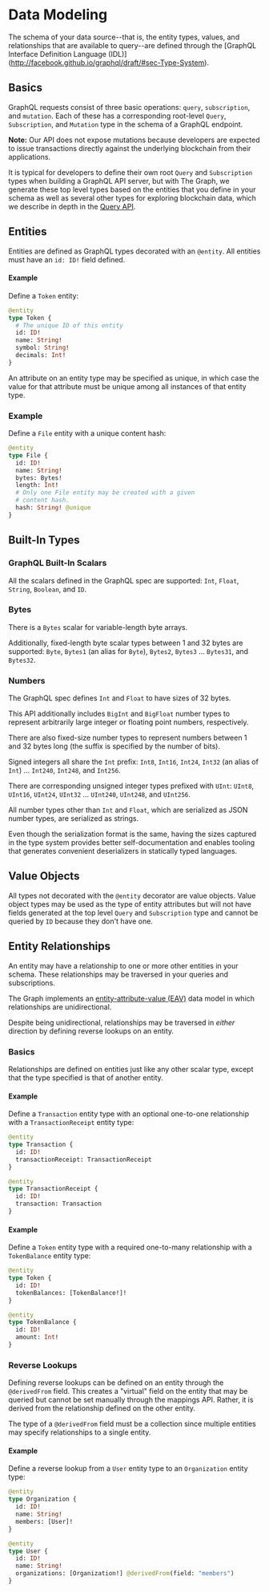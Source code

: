 # Data Modeling
The schema of your data source--that is, the entity types, values, and relationships that are available to query--are defined through the [GraphQL Interface Definition Language (IDL)] (http://facebook.github.io/graphql/draft/#sec-Type-System).

## Basics

GraphQL requests consist of three basic operations: `query`, `subscription`, and `mutation`. Each of these has a corresponding root-level `Query`, `Subscription`, and `Mutation` type in the schema of a GraphQL endpoint.

**Note:** Our API does not expose mutations because developers are expected to issue transactions directly against the underlying blockchain from their applications.

It is typical for developers to define their own root `Query` and `Subscription` types when building a GraphQL API server, but with The Graph, we generate these top level types based on the entities that you define in your schema as well as several other types for exploring blockchain data, which we describe in depth in the [Query API](#Queries).

## Entities

Entities are defined as GraphQL types decorated with an `@entity`. All entities must have an `id: ID!` field defined.

#### Example
Define a `Token` entity:

```graphql
@entity
type Token {
  # The unique ID of this entity
  id: ID!
  name: String!
  symbol: String!
  decimals: Int!
}
```

An attribute on an entity type may be specified as unique, in which case the value for that attribute must be unique among all instances of that entity type.

### Example
Define a `File` entity with a unique content hash:
```graphql
@entity
type File {
  id: ID!
  name: String!
  bytes: Bytes!
  length: Int!
  # Only one File entity may be created with a given
  # content hash.
  hash: String! @unique
}
```

## Built-In Types

### GraphQL Built-In Scalars
All the scalars defined in the GraphQL spec are supported: `Int`, `Float`, `String`, `Boolean`, and `ID`.

### Bytes
There is a `Bytes` scalar for variable-length byte arrays.

Additionally, fixed-length byte scalar types between 1 and 32 bytes are supported: `Byte`, `Bytes1` (an alias for `Byte`), `Bytes2`, `Bytes3` ... `Bytes31`, and `Bytes32`.

### Numbers
The GraphQL spec defines `Int` and `Float` to have sizes of 32 bytes.

This API additionally includes `BigInt` and `BigFloat` number types to represent arbitrarily large integer or floating point numbers, respectively.

There are also fixed-size number types to represent numbers between 1 and 32 bytes long (the suffix is specified by the number of bits).

Signed integers all share the `Int` prefix: `Int8`, `Int16`, `Int24`, `Int32` (an alias of `Int`) ... `Int240`, `Int248`, and `Int256`.

There are corresponding unsigned integer types prefixed with `UInt`: `UInt8`, `UInt16`, `UInt24`, `UInt32` ... `UInt240`, `UInt248`, and `UInt256`.

All number types other than `Int` and `Float`, which are serialized as JSON number types, are serialized as strings.

Even though the serialization format is the same, having the sizes captured in the type system provides better self-documentation and enables tooling that generates convenient deserializers in statically typed languages.

## Value Objects
All types not decorated with the `@entity` decorator are value objects. Value object types may be used as the type of entity attributes but will not have fields generated at the top level `Query` and `Subscription` type and cannot be queried by `ID` because they don't have one.

## Entity Relationships
An entity may have a relationship to one or more other entities in your schema. These relationships may be traversed in your queries and subscriptions.

The Graph implements an [entity-attribute-value (EAV)](https://en.wikipedia.org/wiki/Entity%E2%80%93attribute%E2%80%93value_model) data model in which relationships are unidirectional.

Despite being unidirectional, relationships may be traversed in *either* direction by defining reverse lookups on an entity.

### Basics

Relationships are defined on entities just like any other scalar type, except that the type specified is that of another entity.

#### Example
Define a `Transaction` entity type with an optional one-to-one relationship with a `TransactionReceipt` entity type:
```graphql
@entity
type Transaction {
  id: ID!
  transactionReceipt: TransactionReceipt
}

@entity
type TransactionReceipt {
  id: ID!
  transaction: Transaction
}
```

#### Example
Define a `Token` entity type with a required one-to-many relationship with a `TokenBalance` entity type:
```graphql
@entity
type Token {
  id: ID!
  tokenBalances: [TokenBalance!]!
}

@entity
type TokenBalance {
  id: ID!
  amount: Int!
}
```

### Reverse Lookups
Defining reverse lookups can be defined on an entity through the `@derivedFrom` field. This creates a "virtual" field on the entity that may be queried but cannot be set manually through the mappings API. Rather, it is derived from the relationship defined on the other entity.

The type of a `@derivedFrom` field must be a collection since multiple entities may specify relationships to a single entity.

#### Example
Define a reverse lookup from a `User` entity type to an `Organization` entity type:
```graphql
@entity
type Organization {
  id: ID!
  name: String!
  members: [User]!
}

@entity
type User {
  id: ID!
  name: String!
  organizations: [Organization!] @derivedFrom(field: "members")
}
```
